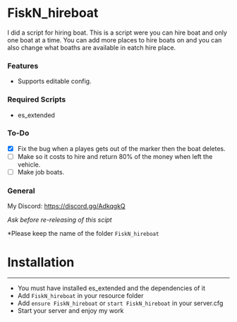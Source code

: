 # FiskN_hireboat
I did a script for hiring boat. This is a script were you can hire boat and only one boat at a time. You can add more places to hire boats on and you can also change what boaths are available in eatch hire place. 

### Features
* Supports editable config.

### Required Scripts
* es_extended

### To-Do
- [x] Fix the bug when a playes gets out of the marker then the boat deletes.
- [ ] Make so it costs to hire and return 80% of the money when left the vehicle.
- [ ] Make job boats.

### General
My Discord: https://discord.gg/AdkqgkQ

*Ask before re-releasing of this scipt*

*Please keep the name of the folder `FiskN_hireboat`

# Installation
___

* You must have installed es_extended and the dependencies of it
* Add `FiskN_hireboat` in your resource folder
* Add `ensure FiskN_hireboat` or `start FiskN_hireboat` in your server.cfg
* Start your server and enjoy my work
